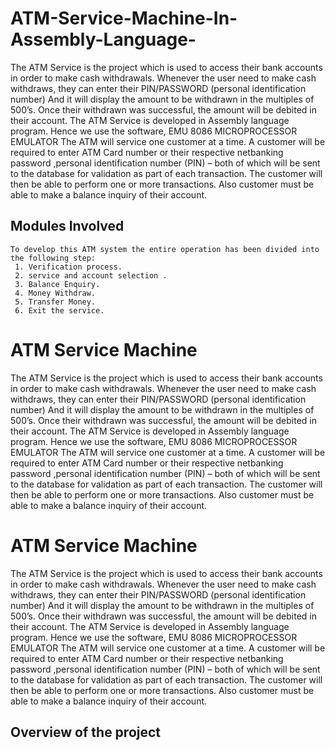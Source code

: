 # ATM-Service-Machine-In-Assembly-Language-

The ATM Service is the project which is used to access their bank accounts in order to make cash withdrawals. Whenever the user need to make cash withdraws, they can enter their PIN/PASSWORD (personal identification number) 
And it will display the amount to be withdrawn in the multiples of 500’s. Once their withdrawn was successful, the amount will be debited in their account.
The ATM Service is developed in Assembly language program. Hence we use the software, EMU 8086 MICROPROCESSOR EMULATOR 
The ATM will service one customer at a time. A customer will be required to enter ATM Card number or their respective netbanking password ,personal identification number (PIN) – both of which will be sent to the database for validation as part of each transaction. The customer will then be able to perform one or more transactions. Also customer must be able to make a balance inquiry of their account.




## Modules Involved

    To develop this ATM system the entire operation has been divided into the following step:
     1. Verification process.
     2. service and account selection .
     3. Balance Enquiry.
     4. Money Withdraw.
     5. Transfer Money.
     6. Exit the service.





# ATM Service Machine
The ATM Service is the project which is used to access their bank accounts in order to make cash withdrawals. Whenever the user need to make cash withdraws, they can enter their PIN/PASSWORD (personal identification number) 
And it will display the amount to be withdrawn in the multiples of 500’s. Once their withdrawn was successful, the amount will be debited in their account.
The ATM Service is developed in Assembly language program. Hence we use the software, EMU 8086 MICROPROCESSOR EMULATOR 
The ATM will service one customer at a time. A customer will be required to enter ATM Card number or their respective netbanking password ,personal identification number (PIN) – both of which will be sent to the database for validation as part of each transaction. The customer will then be able to perform one or more transactions. Also customer must be able to make a balance inquiry of their account.




# ATM Service Machine
The ATM Service is the project which is used to access their bank accounts in order to make cash withdrawals. Whenever the user need to make cash withdraws, they can enter their PIN/PASSWORD (personal identification number) 
And it will display the amount to be withdrawn in the multiples of 500’s. Once their withdrawn was successful, the amount will be debited in their account.
The ATM Service is developed in Assembly language program. Hence we use the software, EMU 8086 MICROPROCESSOR EMULATOR 
The ATM will service one customer at a time. A customer will be required to enter ATM Card number or their respective netbanking password ,personal identification number (PIN) – both of which will be sent to the database for validation as part of each transaction. The customer will then be able to perform one or more transactions. Also customer must be able to make a balance inquiry of their account.




## Overview of the project
